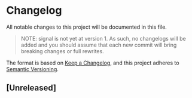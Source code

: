 # Changelog

All notable changes to this project will be documented in this file.

> NOTE: signal is not yet at version 1. As such, no changelogs will be added and you should assume that each new commit will bring breaking changes or full rewrites.

The format is based on [Keep a Changelog](https://keepachangelog.com/en/1.0.0/),
and this project adheres to [Semantic Versioning](https://semver.org/spec/v2.0.0.html).

## [Unreleased]

